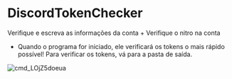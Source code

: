 # DiscordTokenChecker
Verifique e escreva as informações da conta + Verifique o nitro na conta

- Quando o programa for iniciado, ele verificará os tokens o mais rápido possível! Para verificar os tokens, vá para a pasta de saída.

![cmd_LOjZ5doeua](https://cdn.discordapp.com/attachments/839478667779637279/854002675355484200/unknown.png)
